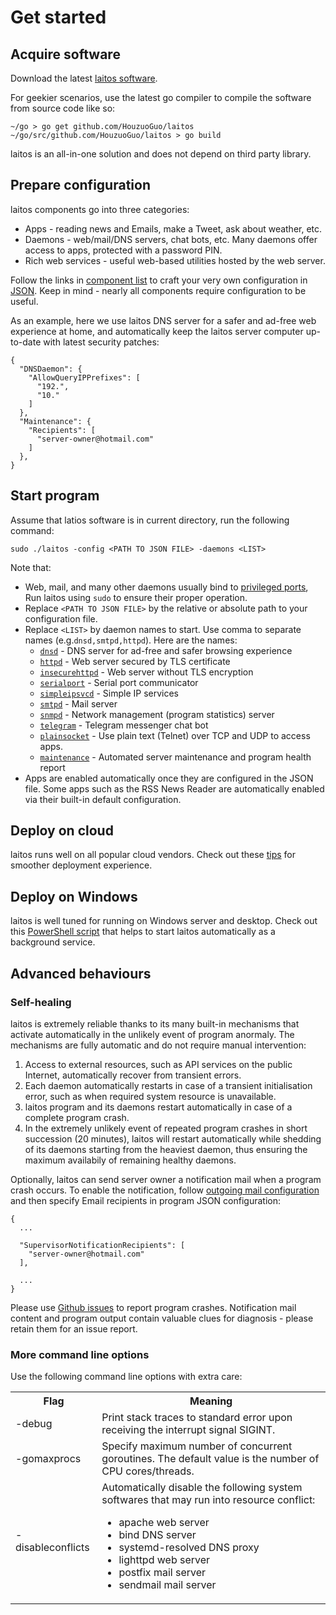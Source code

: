 # Get started

## Acquire software
Download the latest [laitos software](https://github.com/HouzuoGuo/laitos/releases).

For geekier scenarios, use the latest go compiler to compile the software from source code like so:

    ~/go > go get github.com/HouzuoGuo/laitos
    ~/go/src/github.com/HouzuoGuo/laitos > go build

laitos is an all-in-one solution and does not depend on third party library.

## Prepare configuration
laitos components go into three categories:
- Apps - reading news and Emails, make a Tweet, ask about weather, etc.
- Daemons - web/mail/DNS servers, chat bots, etc. Many daemons offer access to apps, protected with a password PIN.
- Rich web services - useful web-based utilities hosted by the web server.

Follow the links in [component list](https://github.com/HouzuoGuo/laitos/wiki/Component-list) to craft your very own
configuration in [JSON](https://en.wikipedia.org/wiki/JSON).
Keep in mind - nearly all components require configuration to be useful.

As an example, here we use laitos DNS server for a safer and ad-free web experience at home, and automatically keep
the laitos server computer up-to-date with latest security patches:

    {
      "DNSDaemon": {
        "AllowQueryIPPrefixes": [
          "192.",
          "10."
        ]
      },
      "Maintenance": {
        "Recipients": [
          "server-owner@hotmail.com"
        ]
      },
    }

## Start program
Assume that latios software is in current directory, run the following command:

    sudo ./laitos -config <PATH TO JSON FILE> -daemons <LIST>

Note that:
- Web, mail, and many other daemons usually bind to [privileged ports](https://www.w3.org/Daemon/User/Installation/PrivilegedPorts.html),
  Run laitos using `sudo` to ensure their proper operation.
- Replace `<PATH TO JSON FILE>` by the relative or absolute path to your configuration file.
- Replace `<LIST>` by daemon names to start. Use comma to separate names (e.g.`dnsd,smtpd,httpd`). Here are the names:
  * [`dnsd`](https://github.com/HouzuoGuo/laitos/wiki/%5BDaemon%5D-DNS-server) - DNS server for ad-free and safer browsing experience
  * [`httpd`](https://github.com/HouzuoGuo/laitos/wiki/%5BDaemon%5D-web-server) - Web server secured by TLS certificate
  * [`insecurehttpd`](https://github.com/HouzuoGuo/laitos/wiki/%5BDaemon%5D-web-server) - Web server without TLS encryption
  * [`serialport`](https://github.com/HouzuoGuo/laitos/wiki/%5BDaemon%5D-serial-port-communicator) - Serial port communicator
  * [`simpleipsvcd`](https://github.com/HouzuoGuo/laitos/wiki/%5BDaemon%5D-simple-IP-services) - Simple IP services
  * [`smtpd`](https://github.com/HouzuoGuo/laitos/wiki/%5BDaemon%5D-mail-server) - Mail server
  * [`snmpd`](https://github.com/HouzuoGuo/laitos/wiki/%5BDaemon%5D-SNMP-server) - Network management (program statistics) server
  * [`telegram`](https://github.com/HouzuoGuo/laitos/wiki/%5BDaemon%5D-telegram-chat-bot) - Telegram messenger chat bot
  * [`plainsocket`](https://github.com/HouzuoGuo/laitos/wiki/%5BDaemon%5D-telnet-server) - Use plain text (Telnet) over TCP and UDP to access apps.
  * [`maintenance`](https://github.com/HouzuoGuo/laitos/wiki/%5BDaemon%5D-system-maintenance) - Automated server maintenance and program health report
- Apps are enabled automatically once they are configured in the JSON file. Some apps such as the RSS News Reader are automatically enabled via their built-in default configuration.

## Deploy on cloud
laitos runs well on all popular cloud vendors. Check out these [tips](https://github.com/HouzuoGuo/laitos/wiki/Cloud-tips)
for smoother deployment experience.

## Deploy on Windows
laitos is well tuned for running on Windows server and desktop. Check out this [PowerShell script](https://raw.githubusercontent.com/HouzuoGuo/laitos/master/extra/windows/setup.ps1)
that helps to start laitos automatically as a background service.

## Advanced behaviours
### Self-healing
laitos is extremely reliable thanks to its many built-in mechanisms that activate automatically in the unlikely event of program anormaly.
The mechanisms are fully automatic and do not require manual intervention:

1. Access to external resources, such as API services on the public Internet, automatically recover from transient errors.
2. Each daemon automatically restarts in case of a transient initialisation error, such as when required system resource is unavailable.
3. laitos program and its daemons restart automatically in case of a complete program crash.
4. In the extremely unlikely event of repeated program crashes in short succession (20 minutes), laitos will restart automatically while
   shedding of its daemons starting from the heaviest daemon, thus ensuring the maximum availabily of remaining healthy daemons.

Optionally, laitos can send server owner a notification mail when a program crash occurs. To enable the notification, follow
[outgoing mail configuration](https://github.com/HouzuoGuo/laitos/wiki/Outgoing-mail-configuration) and then specify Email recipients in
program JSON configuration:

    {
      ...

      "SupervisorNotificationRecipients": [
        "server-owner@hotmail.com"
      ],

      ...
    }

Please use [Github issues](https://github.com/HouzuoGuo/laitos/issues) to report program crashes. Notification mail content and program
output contain valuable clues for diagnosis - please retain them for an issue report.

### More command line options
Use the following command line options with extra care:
<table>
<tr>
    <th>Flag</th>
    <th>Meaning</th>
</tr>
<tr>
    <td>-debug</td>
    <td>Print stack traces to standard error upon receiving the interrupt signal SIGINT.</td>
</tr>
<tr>
    <td>-gomaxprocs</td>
    <td>Specify maximum number of concurrent goroutines. The default value is the number of CPU cores/threads.</td>
</tr>
<tr>
    <td>-disableconflicts</td>
    <td>
        Automatically disable the following system softwares that may run into resource conflict:<br>
        <ul>
            <li>apache web server</li>
            <li>bind DNS server</li>
            <li>systemd-resolved DNS proxy</li>
            <li>lighttpd web server</li>
            <li>postfix mail server</li>
            <li>sendmail mail server</li>
        </ul>
    </td>
</tr>
</table>
